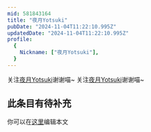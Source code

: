 ```yaml
---
mid: 581843164
title: "夜月Yotsuki"
pubDate: "2024-11-04T11:22:10.995Z"
updatedDate: "2024-11-04T11:22:10.995Z"
profile:
  {
    Nickname: ["夜月Yotsuki"],
  }
---
```


关注[夜月Yotsuki](https://space.bilibili.com/581843164)谢谢喵~ 关注[夜月Yotsuki](https://space.bilibili.com/581843164)谢谢喵~

## 此条目有待补充
你可以在[这里](https://github.com/Yuhanawa/VTuber.ICU-Content/edit/master/v/夜月Yotsuki/index.md)编辑本文
